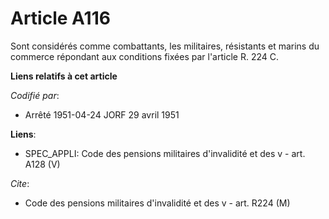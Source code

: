 # Article A116

Sont considérés comme combattants, les militaires, résistants et marins du commerce répondant aux conditions fixées par
l'article R. 224 C.

**Liens relatifs à cet article**

_Codifié par_:

  - Arrêté 1951-04-24 JORF 29 avril 1951

**Liens**:

  - SPEC_APPLI: Code des pensions militaires d'invalidité et des v - art. A128 (V)

_Cite_:

  - Code des pensions militaires d'invalidité et des v - art. R224 (M)
